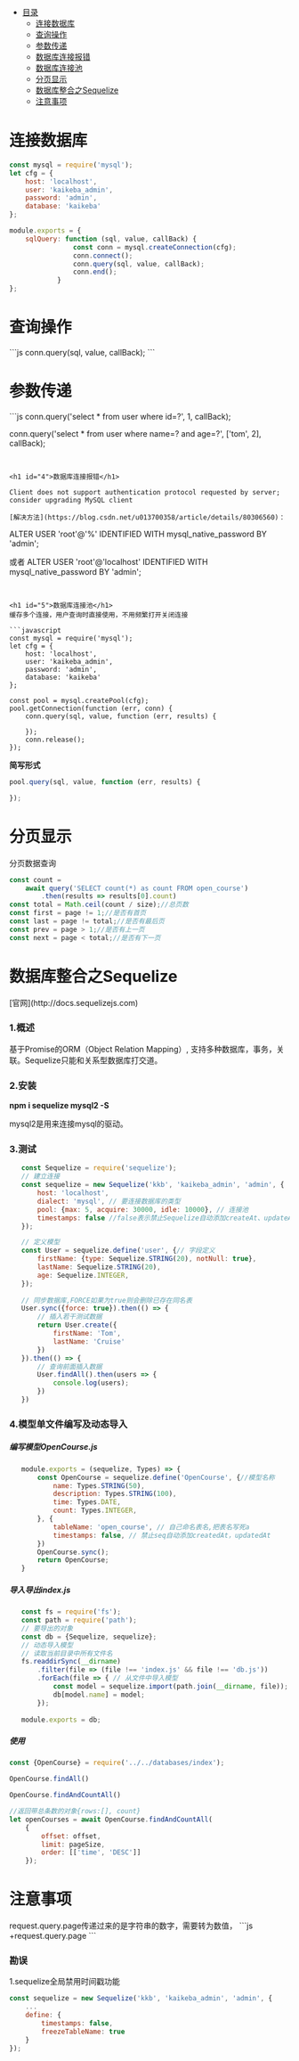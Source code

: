 *  [目录](#0)
    *  [连接数据库](#1)
    *  [查询操作](#2)
    *  [参数传递](#3)
    *  [数据库连接报错](#4)
    *  [数据库连接池](#5)
    *  [分页显示](#6)
    *  [数据库整合之Sequelize](#7)
    *  [注意事项](#8)
    


<h1 id="1">连接数据库</h1>

```js
const mysql = require('mysql');
let cfg = {
    host: 'localhost',
    user: 'kaikeba_admin',
    password: 'admin',
    database: 'kaikeba'
};

module.exports = {
    sqlQuery: function (sql, value, callBack) {
                const conn = mysql.createConnection(cfg);
                conn.connect();
                conn.query(sql, value, callBack);
                conn.end();
            }
};
```
<h1 id="2">查询操作</h1>
```js
conn.query(sql, value, callBack);
```

<h1 id="3">参数传递</h1>
```js
conn.query('select * from user where id=?', 1, callBack);

conn.query('select * from user where name=? and age=?', ['tom', 2], callBack);
```


<h1 id="4">数据库连接报错</h1>

Client does not support authentication protocol requested by server; consider upgrading MySQL client

[解决方法](https://blog.csdn.net/u013700358/article/details/80306560)：
```
ALTER USER 'root'@'%' IDENTIFIED WITH mysql_native_password BY 'admin';

或者
ALTER USER 'root'@'localhost' IDENTIFIED WITH mysql_native_password BY 'admin';
```


<h1 id="5">数据库连接池</h1>
缓存多个连接，用户查询时直接使用，不用频繁打开关闭连接

```javascript
const mysql = require('mysql');
let cfg = {
    host: 'localhost',
    user: 'kaikeba_admin',
    password: 'admin',
    database: 'kaikeba'
};

const pool = mysql.createPool(cfg);
pool.getConnection(function (err, conn) {
    conn.query(sql, value, function (err, results) {

    });
    conn.release();
});
```

**简写形式**
```js
pool.query(sql, value, function (err, results) {

});
```

<h1 id="6">分页显示</h1>
分页数据查询

```javascript
const count =
    await query('SELECT count(*) as count FROM open_course')
        .then(results => results[0].count)
const total = Math.ceil(count / size);//总页数
const first = page != 1;//是否有首页
const last = page != total;//是否有最后页
const prev = page > 1;//是否有上一页
const next = page < total;//是否有下一页
```

<h1 id="7">数据库整合之Sequelize</h1>
[官网](http://docs.sequelizejs.com)

### 1.概述
基于Promise的ORM（Object Relation Mapping）, 支持多种数据库，事务，关联。Sequelize只能和关系型数据库打交道。

### 2.安装
**npm i sequelize mysql2 -S**

mysql2是用来连接mysql的驱动。

### 3.测试

```javascript
   const Sequelize = require('sequelize');
   // 建立连接
   const sequelize = new Sequelize('kkb', 'kaikeba_admin', 'admin', {
       host: 'localhost',
       dialect: 'mysql', // 要连接数据库的类型
       pool: {max: 5, acquire: 30000, idle: 10000}, // 连接池
       timestamps: false //false表示禁止Sequelize自动添加createAt、updateAt
   });

   // 定义模型
   const User = sequelize.define('user', {// 字段定义
       firstName: {type: Sequelize.STRING(20), notNull: true},
       lastName: Sequelize.STRING(20),
       age: Sequelize.INTEGER,
   });
   
   // 同步数据库,FORCE如果为true则会删除已存在同名表
   User.sync({force: true}).then(() => {
       // 插入若干测试数据
       return User.create({
           firstName: 'Tom',
           lastName: 'Cruise'
       })
   }).then(() => {
       // 查询前面插入数据
       User.findAll().then(users => {
           console.log(users);
       })
   })
```

### 4.模型单文件编写及动态导入

##### 编写模型OpenCourse.js

```javascript
   module.exports = (sequelize, Types) => {
       const OpenCourse = sequelize.define('OpenCourse', {//模型名称
           name: Types.STRING(50),
           description: Types.STRING(100),
           time: Types.DATE,
           count: Types.INTEGER,
       }, {
           tableName: 'open_course', // 自己命名表名,把表名写死a
           timestamps: false, // 禁止seq自动添加createdAt，updatedAt
       })
       OpenCourse.sync();
       return OpenCourse;
   }
```

##### 导入导出index.js

```javascript
   const fs = require('fs');
   const path = require('path');
   // 要导出的对象
   const db = {Sequelize, sequelize};
   // 动态导入模型
   // 读取当前目录中所有文件名
   fs.readdirSync(__dirname)
       .filter(file => (file !== 'index.js' && file !== 'db.js'))
       .forEach(file => { // 从文件中导入模型
           const model = sequelize.import(path.join(__dirname, file));
           db[model.name] = model;
       });
   
   module.exports = db;
```

##### 使用

```js
const {OpenCourse} = require('../../databases/index');

OpenCourse.findAll()

OpenCourse.findAndCountAll()
```

```js
//返回带总条数的对象{rows:[], count}
let openCourses = await OpenCourse.findAndCountAll(
    {
        offset: offset,
        limit: pageSize,
        order: [['time', 'DESC']]
    });
```


<h1 id="8">注意事项</h1>
request.query.page传递过来的是字符串的数字，需要转为数值，
```js
+request.query.page
```


### 勘误

1.sequelize全局禁用时间戳功能
```js
const sequelize = new Sequelize('kkb', 'kaikeba_admin', 'admin', {
    ...
    define: {
        timestamps: false,
        freezeTableName: true
    }
});
```






